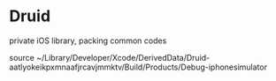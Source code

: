 Druid
=======

private iOS library, packing common codes


source
~/Library/Developer/Xcode/DerivedData/Druid-aatlyokeikpxmnaafjrcavjmmktv/Build/Products/Debug-iphonesimulator
